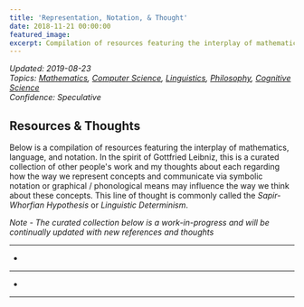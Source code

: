 ```yaml
---
title: 'Representation, Notation, & Thought'
date: 2018-11-21 00:00:00
featured_image: 
excerpt: Compilation of resources featuring the interplay of mathematics, language, and notation
---
```

*Updated: 2019-08-23*  
*Topics: [Mathematics](https://mundyreimer.github.io/archive), [Computer Science](https://mundyreimer.github.io/archive), [Linguistics](https://mundyreimer.github.io/archive), [Philosophy](https://mundyreimer.github.io/archive), [Cognitive Science](https://mundyreimer.github.io/archive)*  
*Confidence: Speculative*

## Resources & Thoughts

Below is a compilation of resources featuring the interplay of mathematics, language, and notation.  In the spirit of Gottfried Leibniz, this is a curated collection of other people's work and my thoughts about each regarding how the way we represent concepts and communicate via symbolic notation or graphical / phonological means may influence the way we think about these concepts.  This line of thought is commonly called the *Sapir-Whorfian Hypothesis* or *Linguistic Determinism*.

*Note - The curated collection below is a work-in-progress and will be continually updated with new references and thoughts*

-----

* 

-----

* 

-----